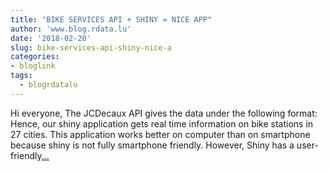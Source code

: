 ```yaml
---
title: "BIKE SERVICES API + SHINY = NICE APP"
author: 'www.blog.rdata.lu'
date: '2018-02-20'
slug: bike-services-api-shiny-nice-a
categories:
- bloglink
tags:
  - blogrdatalu
---
```


Hi everyone, The JCDecaux API gives the data under the following format: Hence, our shiny application gets real time information on bike stations in 27 cities. This application works better on computer than on smartphone because shiny is not fully smartphone friendly. However, Shiny has a user-friendly[... <i class="fas fa-external-link-alt"></i>](http://www.blog.rdata.lu/post/2018-02-20-api-shiny-nice-app/)

